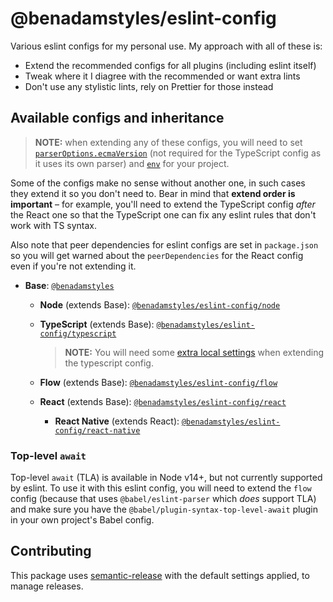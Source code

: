# @benadamstyles/eslint-config

Various eslint configs for my personal use. My approach with all of these is:

- Extend the recommended configs for all plugins (including eslint itself)
- Tweak where it I diagree with the recommended or want extra lints
- Don't use any stylistic lints, rely on Prettier for those instead

## Available configs and inheritance

> **NOTE:** when extending any of these configs, you will need to set [`parserOptions.ecmaVersion`](https://eslint.org/docs/user-guide/configuring#specifying-parser-options) (not required for the TypeScript config as it uses its own parser) and [`env`](https://eslint.org/docs/user-guide/configuring#specifying-environments) for your project.

Some of the configs make no sense without another one, in such cases they extend it so you don't need to. Bear in mind that **extend order is important** – for example, you'll need to extend the TypeScript config _after_ the React one so that the TypeScript one can fix any eslint rules that don't work with TS syntax.

Also note that peer dependencies for eslint configs are set in `package.json` so you will get warned about the `peerDependencies` for the React config even if you're not extending it.

- **Base**: [`@benadamstyles`](src/index.js)

  - **Node** (extends Base): [`@benadamstyles/eslint-config/node`](src/node.js)

  - **TypeScript** (extends Base): [`@benadamstyles/eslint-config/typescript`](src/typescript.js)

    > **NOTE:** You will need some [extra local settings](https://github.com/typescript-eslint/typescript-eslint/blob/master/docs/getting-started/linting/TYPED_LINTING.md) when extending the typescript config.

  - **Flow** (extends Base): [`@benadamstyles/eslint-config/flow`](src/flow.js)

  - **React** (extends Base): [`@benadamstyles/eslint-config/react`](src/react.js)

    - **React Native** (extends React): [`@benadamstyles/eslint-config/react-native`](src/react-native.js)

### Top-level `await`

Top-level `await` (TLA) is available in Node v14+, but not currently supported by eslint. To use it with this eslint config, you will need to extend the `flow` config (because that uses `@babel/eslint-parser` which _does_ support TLA) and make sure you have the `@babel/plugin-syntax-top-level-await` plugin in your own project's Babel config.

## Contributing

This package uses [semantic-release](https://semantic-release.gitbook.io/semantic-release/) with the default settings applied, to manage releases.
